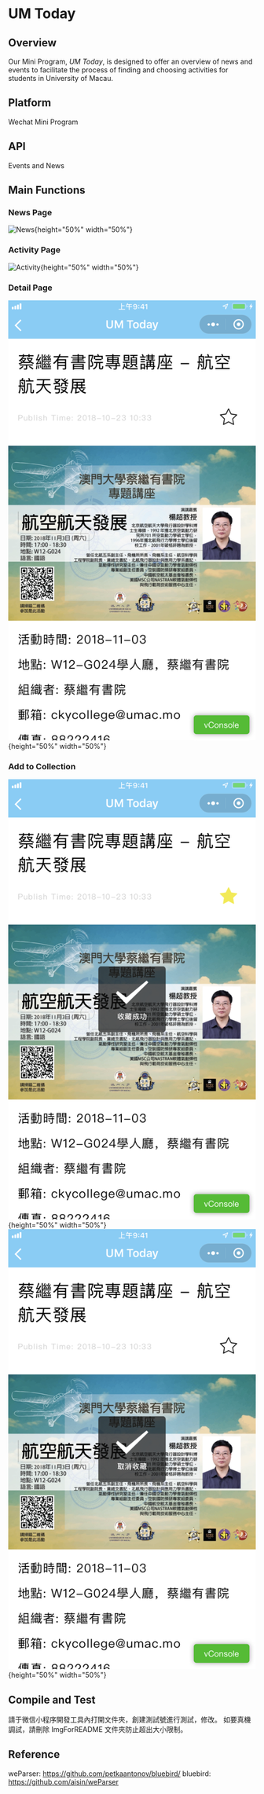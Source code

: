 # UM Today

## Overview

Our Mini Program, *UM Today*, is designed to offer an overview of news and events to facilitate the process of finding and choosing activities for students in University of Macau.

## Platform

Wechat Mini Program

## API

Events and News

## Main Functions

### News Page

![News](ImgForREADME/IMG_5029.PNG){height="50%" width="50%"}

### Activity Page

![Activity](ImgForREADME/IMG_5025.PNG){height="50%" width="50%"}

### Detail Page

![Detail](ImgForREADME/IMG_5026.PNG){height="50%" width="50%"}

### Add to Collection

![add](ImgForREADME/IMG_5027.PNG){height="50%" width="50%"}
![Del](ImgForREADME/IMG_5028.PNG){height="50%" width="50%"}

## Compile and Test

請于微信小程序開發工具內打開文件夾，創建測試號進行測試，修改。
如要真機調試，請刪除 ImgForREADME 文件夾防止超出大小限制。

## Reference
weParser: https://github.com/petkaantonov/bluebird/
bluebird: https://github.com/aisin/weParser